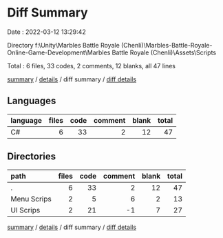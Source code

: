 # Diff Summary

Date : 2022-03-12 13:29:42

Directory f:\Unity\Marbles Battle Royale (Chenli)\Marbles-Battle-Royale-Online-Game-Development\Marbles Battle Royale (Chenli)\Assets\Scripts

Total : 6 files,  33 codes, 2 comments, 12 blanks, all 47 lines

[summary](results.md) / [details](details.md) / diff summary / [diff details](diff-details.md)

## Languages
| language | files | code | comment | blank | total |
| :--- | ---: | ---: | ---: | ---: | ---: |
| C# | 6 | 33 | 2 | 12 | 47 |

## Directories
| path | files | code | comment | blank | total |
| :--- | ---: | ---: | ---: | ---: | ---: |
| . | 6 | 33 | 2 | 12 | 47 |
| Menu Scrips | 2 | 5 | 6 | 2 | 13 |
| UI Scrips | 2 | 21 | -1 | 7 | 27 |

[summary](results.md) / [details](details.md) / diff summary / [diff details](diff-details.md)